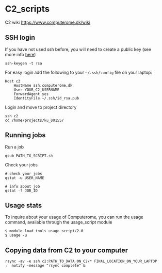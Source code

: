 # C2_scripts

C2 wiki https://www.computerome.dk/wiki

## SSH login

If you have not used ssh before, you will need to create a public key (see more info [here](http://www.linuxproblem.org/art_9.html))
```
ssh-keygen -t rsa
```

For easy login add the following to your `~/.ssh/config` file on your laptop:
```
Host c2
    HostName ssh.computerome.dk
    User YOUR_C2_USERNAME
    ForwardAgent yes
    IdentityFile ~/.ssh/id_rsa.pub
```

Login and move to project directory
```
ssh c2
cd /home/projects/ku_00155/
```

## Running jobs

Run a job
```
qsub PATH_TO_SCRIPT.sh
```

Check your jobs
```
# check your jobs
qstat -u USER_NAME

# info about job
qstat -f JOB_ID
```

## Usage stats
To inquire about your usage of Computerome, you can run the usage command, available through the usage_script module
```
$ module load tools usage_script/2.0
$ usage -u
```

## Copying data from C2 to your computer

```
rsync -av -e ssh c2:PATH_TO_DATA_ON_C2/* FINAL_LOCATION_ON_YOUR_LAPTOP ;  notify -message "rsync complete" &
```
